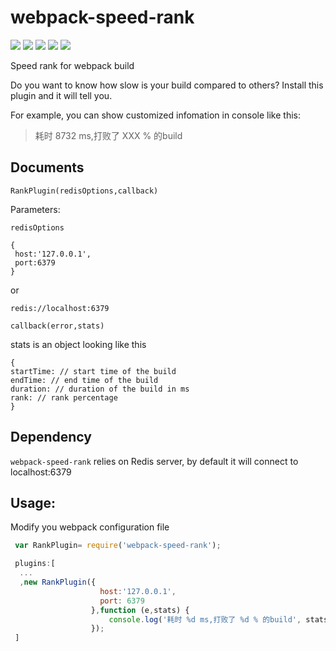 # webpack-speed-rank
![](https://img.shields.io/npm/v/webpack-speed-rank.svg)
![](https://img.shields.io/npm/dm/webpack-speed-rank.svg)
![](https://img.shields.io/npm/l/webpack-speed-rank.svg)
![](https://img.shields.io/travis/wyvernnot/webpack-speed-rank.svg)
![](https://img.shields.io/coveralls/wyvernnot/webpack-speed-rank.svg)

Speed rank for webpack build

Do you want to know how slow is your build compared to others? Install this plugin and it will tell you.

For example, you can show customized infomation in console like this:
 
> 耗时 8732 ms,打败了 XXX % 的build


## Documents

`RankPlugin(redisOptions,callback)`

Parameters:

`redisOptions`

```
{
 host:'127.0.0.1',
 port:6379
}
```

or 

```
redis://localhost:6379
```

`callback(error,stats)`

stats is an object looking like this

```
{
startTime: // start time of the build
endTime: // end time of the build
duration: // duration of the build in ms
rank: // rank percentage
}
```

## Dependency

`webpack-speed-rank` relies on Redis server, by default it will connect to localhost:6379

## Usage:

Modify you webpack configuration file
```js
 var RankPlugin= require('webpack-speed-rank');

 plugins:[
  ...
  ,new RankPlugin({
                    host:'127.0.0.1',
                    port: 6379
                  },function (e,stats) {
                      console.log('耗时 %d ms,打败了 %d % 的build', stats.duration, stats.rank);
                  });
 ]
 
```


